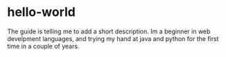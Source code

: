 # hello-world
The guide is telling me to add a short description.
Im a beginner in web develpment languages, and trying my hand at java and python for the first time in a couple of years.

